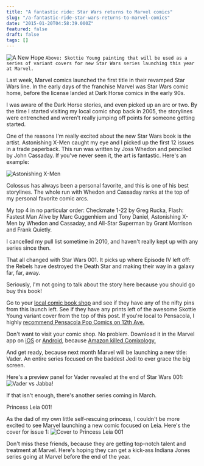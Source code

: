 ```yaml
---
title: "A fantastic ride: Star Wars returns to Marvel comics"
slug: "/a-fantastic-ride-star-wars-returns-to-marvel-comics"
date: "2015-01-20T04:58:39.000Z"
featured: false
draft: false
tags: []
---
```


![A New Hope](https://i.imgur.com/fYb9cX4.jpg)
`Above: Skottie Young painting that will be used as a series of variant covers for new Star Wars series launching this year at Marvel.`

Last week, Marvel comics launched the first title in their revamped Star Wars line. In the early days of the franchise Marvel was Star Wars comic home, before the license landed at Dark Horse comics in the early 90s.

I was aware of the Dark Horse stories, and even picked up an arc or two. By the time I started visiting my local comic shop back in 2005, the storylines were entrenched and weren't really jumping off points for someone getting started.

One of the reasons I'm really excited about the new Star Wars book is the artist. Astonishing X-Men caught my eye and I picked up the first 12 issues in a trade paperback. This run was written by Joss Whedon and pencilled by John Cassaday. If you've never seen it, the art is fantastic. Here's an example:

![Astonishing X-Men](https://i.imgur.com/KQDEO5j.jpg)

Colossus has always been a personal favorite, and this is one of his best storylines. The whole run with Whedon and Cassaday ranks at the top of my personal favorite comic arcs.

My top 4 in no particular order: Checkmate 1-22 by Greg Rucka, Flash: Fastest Man Alive by Marc Guggenhiem and Tony Daniel, Astonishing X-Men by Whedon and Cassaday, and All-Star Superman by Grant Morrison and Frank Quietly.

I cancelled my pull list sometime in 2010, and haven't really kept up with any series since then.

That all changed with Star Wars 001. It picks up where Episode IV left off: the Rebels have destroyed the Death Star and making their way in a galaxy far, far, away. 

Seriously, I'm not going to talk about the story here because you should go buy this book! 

Go to your [local comic book shop](http://www.comicshoplocator.com/Home/1/1/57/575) and see if they have any of the nifty pins from this launch left. See if they have any prints left of the awesome Skottie Young variant cover from the top of this post. If you're local to Pensacola, I highly [recommend Pensacola Pop Comics on 12th Ave.](http://www.pensacolapopcomics.com/)

Don't want to visit your comic shop. No problem. Download it in the Marvel app on [iOS](https://itunes.apple.com/us/app/marvel-comics/id350027738?mt=8) or [Android](https://play.google.com/store/apps/details?id=com.marvel.comics), because [Amazon killed Comixology.](http://www.vox.com/2014/5/3/5675984/how-amazon-and-comixology-betrayed-comic-book-readers)

And get ready, because next month Marvel will be launching a new title: Vader. An entire series focused on the baddest Jedi to ever grace the big screen.

Here's a preview panel for Vader revealed at the end of Star Wars 001:
![Vader vs Jabba!](https://i.imgur.com/yHS2viN.jpg)

If that isn't enough, there's another series coming in March. 

Princess Leia 001! 

As the dad of my own little self-rescuing princess, I couldn't be more excited to see Marvel launching a new comic focused on Leia. Here's the cover for issue 1:
![Cover to Princess Leia 001](https://i.imgur.com/44hwvbB.jpg)

Don't miss these friends, because they are getting top-notch talent and treatment at Marvel. Here's hoping they can get a kick-ass Indiana Jones series going at Marvel before the end of the year.